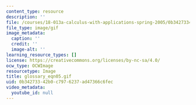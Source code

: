 ```yaml
---
content_type: resource
description: ''
file: /courses/18-013a-calculus-with-applications-spring-2005/0b34273342b0c7976237ad47366c6fec_glossary_eqn05.gif
file_type: image/gif
image_metadata:
  caption: ''
  credit: ''
  image-alt: ''
learning_resource_types: []
license: https://creativecommons.org/licenses/by-nc-sa/4.0/
ocw_type: OCWImage
resourcetype: Image
title: glossary_eqn05.gif
uid: 0b342733-42b0-c797-6237-ad47366c6fec
video_metadata:
  youtube_id: null
---
```

